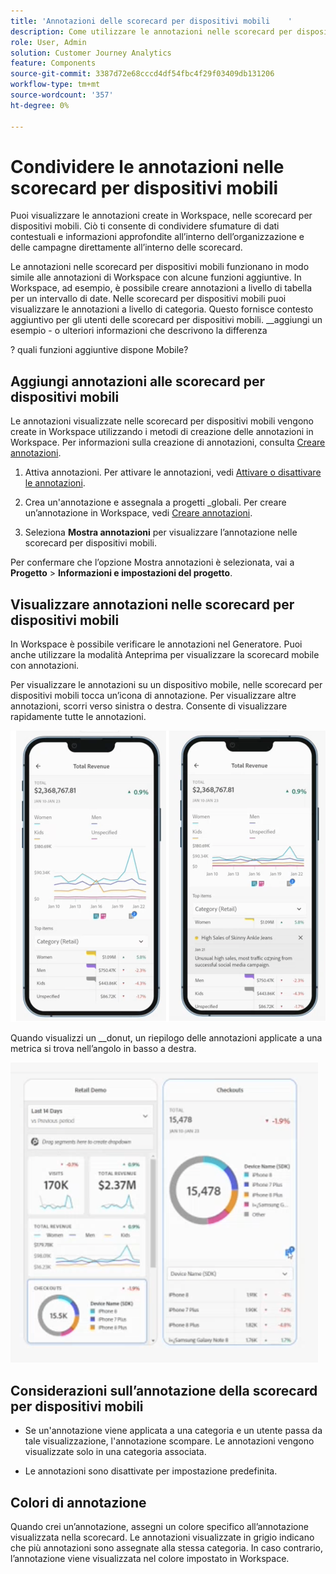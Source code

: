 ```yaml
---
title: 'Annotazioni delle scorecard per dispositivi mobili    '
description: Come utilizzare le annotazioni nelle scorecard per dispositivi mobili.
role: User, Admin
solution: Customer Journey Analytics
feature: Components
source-git-commit: 3387d72e68cccd4df54fbc4f29f03409db131206
workflow-type: tm+mt
source-wordcount: '357'
ht-degree: 0%

---
```


# Condividere le annotazioni nelle scorecard per dispositivi mobili

Puoi visualizzare le annotazioni create in Workspace, nelle scorecard per dispositivi mobili. Ciò ti consente di condividere sfumature di dati contestuali e informazioni approfondite all’interno dell’organizzazione e delle campagne direttamente all’interno delle scorecard.

Le annotazioni nelle scorecard per dispositivi mobili funzionano in modo simile alle annotazioni di Workspace con alcune funzioni aggiuntive. In Workspace, ad esempio, è possibile creare annotazioni a livello di tabella per un intervallo di date. Nelle scorecard per dispositivi mobili puoi visualizzare le annotazioni a livello di categoria. Questo fornisce contesto aggiuntivo per gli utenti delle scorecard per dispositivi mobili.
__aggiungi un esempio - o ulteriori informazioni che descrivono la differenza

? quali funzioni aggiuntive dispone Mobile?


## Aggiungi annotazioni alle scorecard per dispositivi mobili

Le annotazioni visualizzate nelle scorecard per dispositivi mobili vengono create in Workspace utilizzando i metodi di creazione delle annotazioni in Workspace. Per informazioni sulla creazione di annotazioni, consulta [Creare annotazioni](create-annotations.md).


1. Attiva annotazioni. Per attivare le annotazioni, vedi [Attivare o disattivare le annotazioni](https://experienceleague.adobe.com/docs/analytics-platform/using/cja-components/annotations/overview.html?lang=en#turn-annotations-on-or-off).

1. Crea un&#39;annotazione e assegnala a progetti _globali. Per creare un’annotazione in Workspace, vedi [Creare annotazioni](create-annotations.md).

1. Seleziona **Mostra annotazioni** per visualizzare l’annotazione nelle scorecard per dispositivi mobili.

Per confermare che l’opzione Mostra annotazioni è selezionata, vai a **Progetto** > **Informazioni e impostazioni del progetto**.

## Visualizzare annotazioni nelle scorecard per dispositivi mobili

In Workspace è possibile verificare le annotazioni nel Generatore. Puoi anche utilizzare la modalità Anteprima per visualizzare la scorecard mobile con annotazioni.

Per visualizzare le annotazioni su un dispositivo mobile, nelle scorecard per dispositivi mobili tocca un’icona di annotazione. Per visualizzare altre annotazioni, scorri verso sinistra o destra. Consente di visualizzare rapidamente tutte le annotazioni.

![](assets/mobile-annotations2.png)

Quando visualizzi un __donut, un riepilogo delle annotazioni applicate a una metrica si trova nell’angolo in basso a destra.

![](assets/ann-mobile-summary.png)


## Considerazioni sull’annotazione della scorecard per dispositivi mobili

* Se un&#39;annotazione viene applicata a una categoria e un utente passa da tale visualizzazione, l&#39;annotazione scompare. Le annotazioni vengono visualizzate solo in una categoria associata.

* Le annotazioni sono disattivate per impostazione predefinita.


## Colori di annotazione

Quando crei un’annotazione, assegni un colore specifico all’annotazione visualizzata nella scorecard. Le annotazioni visualizzate in grigio indicano che più annotazioni sono assegnate alla stessa categoria. In caso contrario, l’annotazione viene visualizzata nel colore impostato in Workspace.

